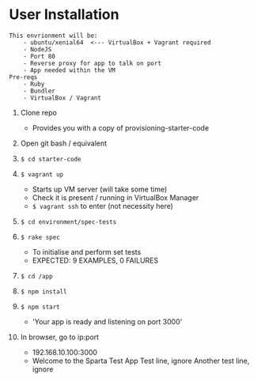 # User Installation


	This envrionment will be:
		- ubuntu/xenial64  <--- VirtualBox + Vagrant required
		- NodeJS
		- Port 80
		- Reverse proxy for app to talk on port
		- App needed within the VM
	Pre-reqs
		- Ruby
		- Bundler
		- VirtualBox / Vagrant



1) Clone repo
	- Provides you with a copy of provisioning-starter-code
2) Open git bash / equivalent
3) `$ cd starter-code`
4) `$ vagrant up`
	- Starts up VM server (will take some time)
	- Check it is present / running in VirtualBox Manager
	- `$ vagrant ssh` to enter (not necessity here)
5) `$ cd environment/spec-tests`
6) `$ rake spec`
	- To initialise and perform set tests
	- EXPECTED: 9 EXAMPLES, 0 FAILURES

7) `$ cd /app`
8) `$ npm install`
9) `$ npm start`
	- 'Your app is ready and listening on port 3000'
10) In browser, go to ip:port
	- 192.168.10.100:3000
	- Welcome to the Sparta Test App
Test line, ignore
Another test line, ignore
